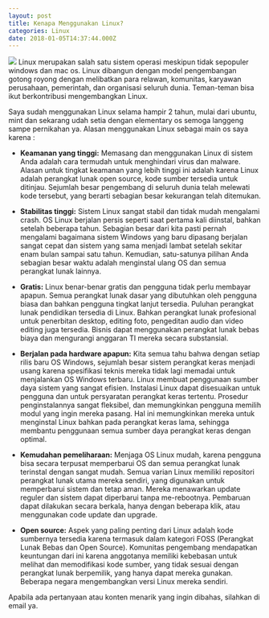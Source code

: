```yaml
---
layout: post
title: Kenapa Menggunakan Linux?
categories: Linux
date: 2018-01-05T14:37:44.000Z
---
```

<img src="{{ site.url }}/images/fulls/1.png" class="fit image">
Linux merupakan salah satu sistem operasi meskipun tidak sepopuler windows dan mac os. Linux dibangun dengan model pengembangan gotong royong dengan melibatkan para relawan, komunitas, karyawan perusahaan, pemerintah, dan organisasi seluruh dunia. Teman-teman bisa ikut berkontribusi mengembangkan Linux.

Saya sudah menggunakan Linux selama hampir 2 tahun, mulai dari ubuntu, mint dan sekarang udah setia dengan elementary os semoga langgeng sampe pernikahan ya. Alasan menggunakan Linux sebagai main os saya karena :

- <strong>Keamanan yang tinggi:</strong>
Memasang dan menggunakan Linux di sistem Anda adalah cara termudah untuk menghindari virus dan malware. Alasan untuk tingkat keamanan yang lebih tinggi ini adalah karena Linux adalah perangkat lunak open source, kode sumber tersedia untuk ditinjau. Sejumlah besar pengembang di seluruh dunia telah melewati kode tersebut, yang berarti sebagian besar kekurangan telah ditemukan.

- <strong>Stabilitas tinggi:</strong>
Sistem Linux sangat stabil dan tidak mudah mengalami crash. OS Linux berjalan persis seperti saat pertama kali diinstal, bahkan setelah beberapa tahun. Sebagian besar dari kita pasti pernah mengalami bagaimana sistem Windows yang baru dipasang berjalan sangat cepat dan sistem yang sama menjadi lambat setelah sekitar enam bulan sampai satu tahun. Kemudian, satu-satunya pilihan Anda sebagian besar waktu adalah menginstal ulang OS dan semua perangkat lunak lainnya.

- <strong>Gratis:</strong>
Linux benar-benar gratis dan pengguna tidak perlu membayar apapun. Semua perangkat lunak dasar yang dibutuhkan oleh pengguna biasa dan bahkan pengguna tingkat lanjut tersedia. Puluhan perangkat lunak pendidikan tersedia di Linux. Bahkan perangkat lunak profesional untuk penerbitan desktop, editing foto, pengeditan audio dan video editing juga tersedia. Bisnis dapat menggunakan perangkat lunak bebas biaya dan mengurangi anggaran TI mereka secara substansial.

- <strong>Berjalan pada hardware apapun:</strong>
Kita semua tahu bahwa dengan setiap rilis baru OS Windows, sejumlah besar sistem perangkat keras menjadi usang karena spesifikasi teknis mereka tidak lagi memadai untuk menjalankan OS Windows terbaru. Linux membuat penggunaan sumber daya sistem yang sangat efisien. Instalasi Linux dapat disesuaikan untuk pengguna dan untuk persyaratan perangkat keras tertentu. Prosedur penginstalannya sangat fleksibel, dan memungkinkan pengguna memilih modul yang ingin mereka pasang. Hal ini memungkinkan mereka untuk menginstal Linux bahkan pada perangkat keras lama, sehingga membantu penggunaan semua sumber daya perangkat keras dengan optimal.

- <strong>Kemudahan pemeliharaan:</strong>
Menjaga OS Linux mudah, karena pengguna bisa secara terpusat memperbarui OS dan semua perangkat lunak terinstal dengan sangat mudah. Semua varian Linux memiliki repositori perangkat lunak utama mereka sendiri, yang digunakan untuk memperbarui sistem dan tetap aman. Mereka menawarkan update reguler dan sistem dapat diperbarui tanpa me-rebootnya. Pembaruan dapat dilakukan secara berkala, hanya dengan beberapa klik, atau menggunakan code update dan upgrade.


- <strong>Open source:</strong>
Aspek yang paling penting dari Linux adalah kode sumbernya tersedia karena termasuk dalam kategori FOSS (Perangkat Lunak Bebas dan Open Source). Komunitas pengembang mendapatkan keuntungan dari ini karena anggotanya memiliki kebebasan untuk melihat dan memodifikasi kode sumber, yang tidak sesuai dengan perangkat lunak berpemilik, yang hanya dapat mereka gunakan. Beberapa negara mengembangkan versi Linux mereka sendiri.


Apabila ada pertanyaan atau konten menarik yang ingin dibahas, silahkan di email ya. 